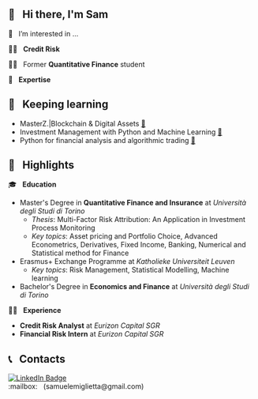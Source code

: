 ## 👋  &nbsp; Hi there, I'm Sam

👀 &nbsp; I’m interested in ...

👨‍💻 &nbsp; **Credit Risk**

:man_teacher: &nbsp; Former **Quantitative Finance** student

:telescope: &nbsp; **Expertise**

## :seedling: &nbsp; Keeping learning
* MasterZ.|Blockchain & Digital Assets [:memo:](https://opensea.io/assets/matic/0x2953399124f0cbb46d2cbacd8a89cf0599974963/37912846989437473799933213870497165215501391704981195481847523055433347497985/)
* Investment Management with Python and Machine Learning [:memo:](https://www.coursera.org/account/accomplishments/specialization/certificate/9H5KKS2P7LDF)
* Python for financial analysis and algorithmic trading [:memo:](https://www.udemy.com/certificate/UC-JIK0R4XN/)

## :flashlight: &nbsp; Highlights	
:mortar_board: &nbsp; **Education**
* Master's Degree in **Quantitative Finance and Insurance** at *Università degli Studi di Torino*
  * *Thesis*: Multi-Factor Risk Attribution: An Application in Investment Process Monitoring
  * *Key topics*: Asset pricing and Portfolio Choice, Advanced Econometrics, Derivatives, Fixed Income, Banking, Numerical and Statistical method for Finance
* Erasmus+ Exchange Programme at *Katholieke Universiteit Leuven*
  * *Key topics*: Risk Management, Statistical Modelling, Machine learning 
* Bachelor's Degree in **Economics and Finance** at *Università degli Studi di Torino*

:man_technologist: &nbsp; **Experience**
* **Credit Risk Analyst** at *Eurizon Capital SGR*
* **Financial Risk Intern** at *Eurizon Capital SGR*

## :telephone_receiver: &nbsp; Contacts

<div id="badges">
  <a href="https://www.linkedin.com/in/samuele-miglietta/">
    <img src="https://img.shields.io/badge/LinkedIn-blue?style=for-the-badge&logo=linkedin&logoColor=white" alt="LinkedIn Badge"/>   
  </a> 
</div>
:mailbox: &nbsp; (samuelemiglietta@gmail.com)
